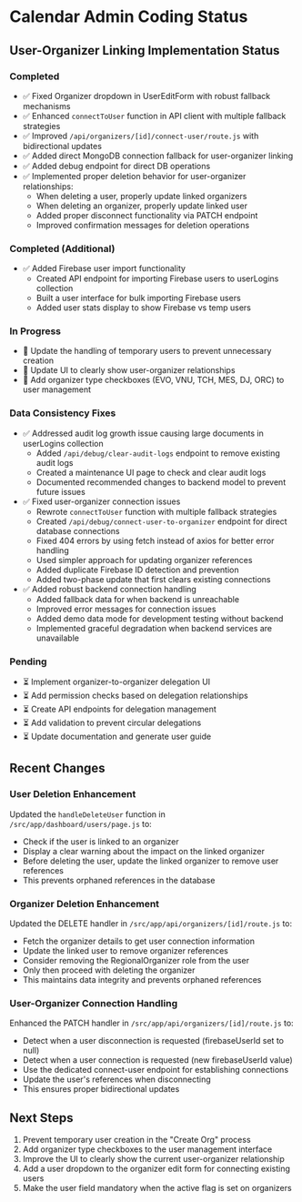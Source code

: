 # Calendar Admin Coding Status

## User-Organizer Linking Implementation Status

### Completed
- ✅ Fixed Organizer dropdown in UserEditForm with robust fallback mechanisms
- ✅ Enhanced `connectToUser` function in API client with multiple fallback strategies
- ✅ Improved `/api/organizers/[id]/connect-user/route.js` with bidirectional updates
- ✅ Added direct MongoDB connection fallback for user-organizer linking
- ✅ Added debug endpoint for direct DB operations
- ✅ Implemented proper deletion behavior for user-organizer relationships:
  - When deleting a user, properly update linked organizers
  - When deleting an organizer, properly update linked user
  - Added proper disconnect functionality via PATCH endpoint
  - Improved confirmation messages for deletion operations

### Completed (Additional)
- ✅ Added Firebase user import functionality
  - Created API endpoint for importing Firebase users to userLogins collection
  - Built a user interface for bulk importing Firebase users
  - Added user stats display to show Firebase vs temp users

### In Progress
- 🔄 Update the handling of temporary users to prevent unnecessary creation
- 🔄 Update UI to clearly show user-organizer relationships
- 🔄 Add organizer type checkboxes (EVO, VNU, TCH, MES, DJ, ORC) to user management

### Data Consistency Fixes
- ✅ Addressed audit log growth issue causing large documents in userLogins collection
  - Added `/api/debug/clear-audit-logs` endpoint to remove existing audit logs
  - Created a maintenance UI page to check and clear audit logs
  - Documented recommended changes to backend model to prevent future issues
- ✅ Fixed user-organizer connection issues
  - Rewrote `connectToUser` function with multiple fallback strategies
  - Created `/api/debug/connect-user-to-organizer` endpoint for direct database connections
  - Fixed 404 errors by using fetch instead of axios for better error handling
  - Used simpler approach for updating organizer references
  - Added duplicate Firebase ID detection and prevention
  - Added two-phase update that first clears existing connections
- ✅ Added robust backend connection handling
  - Added fallback data for when backend is unreachable
  - Improved error messages for connection issues
  - Added demo data mode for development testing without backend
  - Implemented graceful degradation when backend services are unavailable

### Pending
- ⏳ Implement organizer-to-organizer delegation UI
- ⏳ Add permission checks based on delegation relationships
- ⏳ Create API endpoints for delegation management
- ⏳ Add validation to prevent circular delegations
- ⏳ Update documentation and generate user guide

## Recent Changes

### User Deletion Enhancement
Updated the `handleDeleteUser` function in `/src/app/dashboard/users/page.js` to:
- Check if the user is linked to an organizer
- Display a clear warning about the impact on the linked organizer
- Before deleting the user, update the linked organizer to remove user references
- This prevents orphaned references in the database

### Organizer Deletion Enhancement
Updated the DELETE handler in `/src/app/api/organizers/[id]/route.js` to:
- Fetch the organizer details to get user connection information
- Update the linked user to remove organizer references
- Consider removing the RegionalOrganizer role from the user
- Only then proceed with deleting the organizer
- This maintains data integrity and prevents orphaned references

### User-Organizer Connection Handling
Enhanced the PATCH handler in `/src/app/api/organizers/[id]/route.js` to:
- Detect when a user disconnection is requested (firebaseUserId set to null)
- Detect when a user connection is requested (new firebaseUserId value)
- Use the dedicated connect-user endpoint for establishing connections
- Update the user's references when disconnecting
- This ensures proper bidirectional updates

## Next Steps
1. Prevent temporary user creation in the "Create Org" process
2. Add organizer type checkboxes to the user management interface
3. Improve the UI to clearly show the current user-organizer relationship
4. Add a user dropdown to the organizer edit form for connecting existing users
5. Make the user field mandatory when the active flag is set on organizers